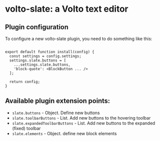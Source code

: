# volto-slate: a Volto text editor

## Plugin configuration

To configure a new volto-slate plugin, you need to do something like this:

```

export default function install(config) {
  const settings = config.settings;
  settings.slate.buttons = [
    ...settings.slate.buttons,
    'block-quote': <BlockButton ... />
  ];

  return config;
}

```

## Available plugin extension points:

- `slate.buttons` - Object. Define new buttons
- `slate.toolbarButtons` - List. Add new buttons to the hovering toolbar
- `slate.expandedToolbarButtons` - List. Add new buttons to the expanded (fixed) toolbar
- `slate.elements` - Object. define new block elements

